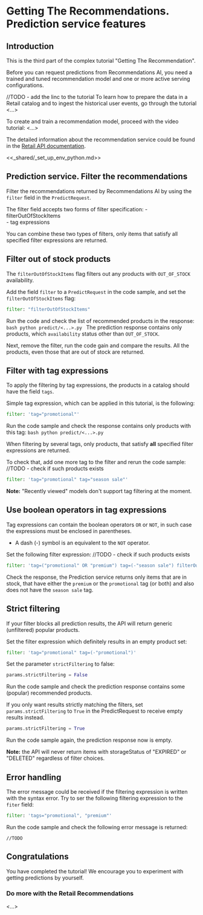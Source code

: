 <walkthrough-metadata>
  <meta name="title" content="Getting The Recommendations. Prediction Service" />
  <meta name="description" content="Prediction service features" />
  <meta name="component_id" content="593554" />
  <meta name="short_id" content="true" />
</walkthrough-metadata>

# Getting The Recommendations. Prediction service features

## Introduction

This is the third part of the complex tutorial "Getting The Recommendation".

Before you can request predictions from Recommendations AI, you need a trained and tuned recommendation model and one or more active serving configurations.

//TODO - add the linc to the tutorial
To learn how to prepare the data in a Retail catalog and to ingest the historical user events, go through the tutorial <...>

To create and train a recommendation model, proceed with the video tutorial: <...>


The detailed information about the recommendation service could be found in the [Retail API documentation](https://cloud.google.com/retail/docs/predict#recommendations-predict-java).

<walkthrough-tutorial-duration duration="10"></walkthrough-tutorial-duration>

<<_shared/_set_up_env_python.md>>

## Prediction service. Filter the recommendations

Filter the recommendations returned by Recommendations AI by using the `filter` field in the `PredictRequest`.

The filter field accepts two forms of filter specification:
    - filterOutOfStockItems    
    - tag expressions

You can combine these two types of filters, only items that satisfy all specified filter expressions are returned.

## Filter out of stock products

The `filterOutOfStockItems` flag filters out any products with `OUT_OF_STOCK` availability.

Add the field `filter` to a `PredictRequest` in the code sample, and set the `filterOutOfStockItems` flag:
```python
filter: "filterOutOfStockItems"
```

Run the code and check the list of recommended products in the response:
    ```bash
    python predict/<...>.py
    ```
The prediction response contains only products, which `availability` status other than `OUT_OF_STOCK`.

Next, remove the filter, run the code gain and compare the results. 
All the products, even those that are out of stock are returned.

## Filter with tag expressions 

To apply the filtering by tag expressions, the products in a catalog should have the field `tags`.

Simple tag expression, which can be applied in this tutorial, is the following:
```python
filter: 'tag="promotional"'
```
Run the code sample and check the response contains only products with this tag:
    ```bash
    python predict/<...>.py
    ```

When filtering by several tags, only products, that satisfy **all** specified filter expressions are returned.

To check that, add one more tag to the filter and rerun the code sample:
//TODO - check if such products exists
```python
filter: 'tag="promotional" tag="season sale"'
```

**Note:** "Recently viewed" models don't support tag filtering at the moment.

## Use boolean operators in tag expressions

Tag expressions can contain the boolean operators `OR` or `NOT`, in such case the expressions must be enclosed in parentheses. 
* A dash (-) symbol is an equivalent to the `NOT` operator.

Set the following filter expression:
//TODO - check if such products exists
```python
filter: 'tag=("promotional" OR "premium") tag=(-"season sale") filterOutOfStockItems'
```
Check the response, the Prediction service returns only items that are in stock, that have either the `premium` or the `promotional` tag (or both) and also does not have the `season sale` tag.

## Strict filtering

If your filter blocks all prediction results, the API will return generic (unfiltered) popular products. 

Set the filter expression which definitely results in an empty product set:
```python
filter: 'tag="promotional" tag=(-"promotional")'
```
Set the parameter `strictFiltering` to false:
```python
params.strictFiltering = False
```
Run the code sample and check the prediction response contains some (popular) recommended products.

If you only want results strictly matching the filters, set `params.strictFiltering` to `True` in the PredictRequest to receive empty results instead. 
```python
params.strictFiltering = True
```
Run the code sample again, the prediction response now is empty.

**Note:** the API will never return items with storageStatus of "EXPIRED" or "DELETED" regardless of filter choices.

## Error handling

The error message could be received if the filtering expression is written with the syntax error.
Try to ser the following filtering expression to the `fiter` field:
```python
filter: 'tags="promotional", "premium"'
```
Run the code sample and check the following error message is returned:

```
//TODO
```

## Congratulations

<walkthrough-conclusion-trophy></walkthrough-conclusion-trophy>

You have completed the tutorial! We encourage you to experiment with getting predictions by yourself.

<walkthrough-inline-feedback></walkthrough-inline-feedback>

### Do more with the Retail Recommendations

<walkthrough-tutorial-card tutorialid="retail__retail_api_v2_<...>" icon="LOGO_PYTHON" title="<...>" keepPrevious=true>
<...></walkthrough-tutorial-card>
